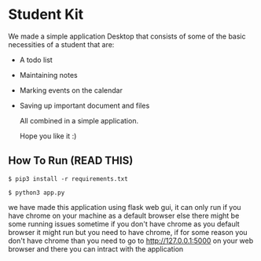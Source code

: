 # Student Kit

We made a simple application Desktop that consists of some of the basic necessities of a student that are:

 - A todo list

 - Maintaining notes

 - Marking events on the calendar

 - Saving up important document and files

    

    All combined in a simple application.

    Hope you like it :)

## How To Run (READ THIS)

`$ pip3 install -r requirements.txt`

`$ python3 app.py`

we have made this application using flask web gui, it can only run if you have chrome on your machine as a default browser else there might be some running issues sometime if you don't have chrome as you default browser it might run but you need to have chrome, if for some reason you don't have chrome than you need to go to http://127.0.0.1:5000 on your web browser and there you can intract with the application 
